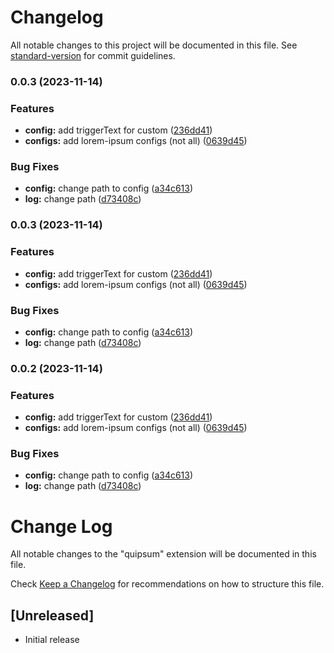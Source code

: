 # Changelog

All notable changes to this project will be documented in this file. See [standard-version](https://github.com/conventional-changelog/standard-version) for commit guidelines.

### 0.0.3 (2023-11-14)


### Features

* **config:** add triggerText for custom ([236dd41](https://github.com/aisevim/quipsum/commit/236dd41baeeca4f5b473bddbfdc1b20e60214b28))
* **configs:** add lorem-ipsum configs (not all) ([0639d45](https://github.com/aisevim/quipsum/commit/0639d45f037ce21243837fca705dba38a53c586b))


### Bug Fixes

* **config:** change path to config ([a34c613](https://github.com/aisevim/quipsum/commit/a34c61319e531685a276ca46c81e7cf842d60624))
* **log:** change path ([d73408c](https://github.com/aisevim/quipsum/commit/d73408c2a88eddef816b5f659546d7fa45fad24a))

### 0.0.3 (2023-11-14)


### Features

* **config:** add triggerText for custom ([236dd41](https://github.com/aisevim/quipsum/commit/236dd41baeeca4f5b473bddbfdc1b20e60214b28))
* **configs:** add lorem-ipsum configs (not all) ([0639d45](https://github.com/aisevim/quipsum/commit/0639d45f037ce21243837fca705dba38a53c586b))


### Bug Fixes

* **config:** change path to config ([a34c613](https://github.com/aisevim/quipsum/commit/a34c61319e531685a276ca46c81e7cf842d60624))
* **log:** change path ([d73408c](https://github.com/aisevim/quipsum/commit/d73408c2a88eddef816b5f659546d7fa45fad24a))

### 0.0.2 (2023-11-14)


### Features

* **config:** add triggerText for custom ([236dd41](https://github.com/aisevim/quipsum/commit/236dd41baeeca4f5b473bddbfdc1b20e60214b28))
* **configs:** add lorem-ipsum configs (not all) ([0639d45](https://github.com/aisevim/quipsum/commit/0639d45f037ce21243837fca705dba38a53c586b))


### Bug Fixes

* **config:** change path to config ([a34c613](https://github.com/aisevim/quipsum/commit/a34c61319e531685a276ca46c81e7cf842d60624))
* **log:** change path ([d73408c](https://github.com/aisevim/quipsum/commit/d73408c2a88eddef816b5f659546d7fa45fad24a))

# Change Log

All notable changes to the "quipsum" extension will be documented in this file.

Check [Keep a Changelog](http://keepachangelog.com/) for recommendations on how to structure this file.

## [Unreleased]

- Initial release